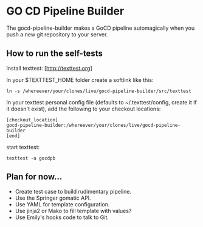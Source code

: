 GO CD Pipeline Builder
=====================

The gocd-pipeline-builder makes a GoCD pipeline automagically when you push a new git repository to your server.


How to run the self-tests
-------------------------

Install texttest: [http://texttest.org]

In your $TEXTTEST_HOME folder create a softlink like this:

    ln -s /whereever/your/clones/live/gocd-pipeline-builder/src/texttest

In your texttest personal config file (defaults to ~/.texttest/config, create it if it doesn't exist), add the following to your checkout locations:

	[checkout_location]
	gocd-pipeline-builder:/whereever/your/clones/live/gocd-pipeline-builder
	[end]

start texttest:

    texttest -a gocdpb


Plan for now...
---------------

* Create test case to build rudimentary pipeline.
* Use the Springer gomatic API.
* Use YAML for template configuration.
* Use jinja2 or Mako to fill template with values?
* Use Emily's hooks code to talk to Git.


